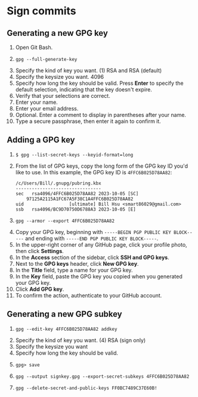 # Sign commits

## Generating a new GPG key

1.  Open Git Bash.
1.  ```shell
    gpg --full-generate-key
    ```
1.  Specify the kind of key you want.
    (1) RSA and RSA (default)
1.  Specify the keysize you want.
    4096
1.  Specify how long the key should be valid.
    Press **Enter** to specify the default selection, indicating that the key doesn't expire.
1.  Verify that your selections are correct.
1.  Enter your name.
1.  Enter your email address.
1.  Optional. Enter a comment to display in parentheses after your name.
1.  Type a secure passphrase, then enter it again to confirm it.

## Adding a GPG key

1.  ```shell
    $ gpg --list-secret-keys --keyid-format=long
    ```
1.  From the list of GPG keys, copy the long form of the GPG key ID you'd like to use. In this example, the GPG key ID is `4FFC6B025D78AA82`:
    ```shell
    /c/Users/Bill/.gnupg/pubring.kbx
    --------------------------------
    sec   rsa4096/4FFC6B025D78AA82 2023-10-05 [SC]
        97125A2115A1FC67A5F38C1A4FFC6B025D78AA82
    uid                 [ultimate] Bill Hsu <smart86029@gmail.com>
    ssb   rsa4096/BC9D70750D6788A3 2023-10-05 [E]
    ```
1.  ```shell
    gpg --armor --export 4FFC6B025D78AA82
    ```
1.  Copy your GPG key, beginning with `-----BEGIN PGP PUBLIC KEY BLOCK-----` and ending with `-----END PGP PUBLIC KEY BLOCK-----`.
1.  In the upper-right corner of any GitHub page, click your profile photo, then click **Settings**.
1.  In the **Access** section of the sidebar, click **SSH and GPG keys**.
1.  Next to the **GPG keys** header, click **New GPG key**.
1.  In the **Title** field, type a name for your GPG key.
1.  In the **Key** field, paste the GPG key you copied when you generated your GPG key.
1.  Click **Add GPG key**.
1.  To confirm the action, authenticate to your GitHub account.

## Generating a new GPG subkey

1.  ```shell
    gpg --edit-key 4FFC6B025D78AA82 addkey
    ```
1.  Specify the kind of key you want.
    (4) RSA (sign only)
1.  Specify the keysize you want
1.  Specify how long the key should be valid.
1.  ```shell
    gpg> save
    ```
1.  ```shell
    gpg --output signkey.gpg --export-secret-subkeys 4FFC6B025D78AA82
    ```
1.  ```shell
    gpg --delete-secret-and-public-keys FF0BC7489C37E60B!
    ```
